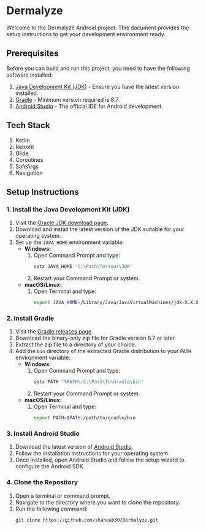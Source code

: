 # Dermalyze

Welcome to the Dermalyze Android project. This document provides the setup instructions to get your development environment ready.

## Prerequisites

Before you can build and run this project, you need to have the following software installed:

1. [Java Development Kit (JDK)](https://www.oracle.com/java/technologies/javase-jdk11-downloads.html) - Ensure you have the latest version installed.
2. [Gradle](https://gradle.org/install/) - Minimum version required is 8.7.
3. [Android Studio](https://developer.android.com/studio) - The official IDE for Android development.

## Tech Stack
1. Kotlin
2. Retrofit
3. Glide
4. Coroutines
5. SafeArgs
6. Navigation


## Setup Instructions

### 1. Install the Java Development Kit (JDK)

1. Visit the [Oracle JDK download page](https://www.oracle.com/java/technologies/javase-jdk11-downloads.html).
2. Download and install the latest version of the JDK suitable for your operating system.
3. Set up the `JAVA_HOME` environment variable:
   - **Windows:**
     1. Open Command Prompt and type:
        ```sh
        setx JAVA_HOME "C:\Path\To\Your\JDK"
        ```
     2. Restart your Command Prompt or system.
   - **macOS/Linux:**
     1. Open Terminal and type:
        ```sh
        export JAVA_HOME=/Library/Java/JavaVirtualMachines/jdk-X.X.X.jdk/Contents/Home
        ```

### 2. Install Gradle

1. Visit the [Gradle releases page](https://gradle.org/releases/).
2. Download the binary-only zip file for Gradle version 8.7 or later.
3. Extract the zip file to a directory of your choice.
4. Add the `bin` directory of the extracted Gradle distribution to your `PATH` environment variable:
   - **Windows:**
     1. Open Command Prompt and type:
        ```sh
        setx PATH "%PATH%;C:\Path\To\Gradle\bin"
        ```
     2. Restart your Command Prompt or system.
   - **macOS/Linux:**
     1. Open Terminal and type:
        ```sh
        export PATH=$PATH:/path/to/gradle/bin
        ```

### 3. Install Android Studio

1. Download the latest version of [Android Studio](https://developer.android.com/studio).
2. Follow the installation instructions for your operating system.
3. Once installed, open Android Studio and follow the setup wizard to configure the Android SDK.

### 4. Clone the Repository

1. Open a terminal or command prompt.
2. Navigate to the directory where you want to clone the repository.
3. Run the following command:
   ```sh
   git clone https://github.com/shaneab30/Dermalyze.git
